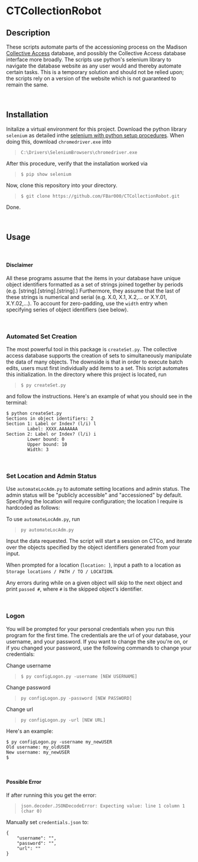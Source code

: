 # CTCollectionRobot


## Description

These scripts automate parts of the accessioning process on the Madison [Collective Access](https://collectiveaccess.org/) database, and possibly the Collective Access database interface more broadly. The scripts use python's selenium library to navigate the database website as any user would and thereby automate certain tasks. This is a temporary solution and should not be relied upon; the scripts rely on a version of the website which is not guaranteed to remain the same. 

<br>

## Installation

Initalize a virtual environment for this project. Download the python library `selenium` as detailed inthe [selenium with python setup procedures](https://selenium-python.readthedocs.io/). When doing this, download  `chromedriver.exe` into 

>`C:\Drivers\SeleniumBrowsers\chromedriver.exe`

After this procedure, verify that the installation worked via

> `$ pip show selenium`

Now, clone this repository into your directory.

> `$ git clone https://github.com/FBar000/CTCollectionRobot.git`

Done. 

<br>

## Usage

<br>

#### Disclaimer

All these programs assume that the items in your database have unique object identifiers formatted as a set of strings joined together by periods (e.g. [string].[string].[string].) Furthermore, they assume that the last of these strings is numerical and serial (e.g. X.0, X.1, X.2,... or X.Y.01, X.Y.02,...). To account for zero-padding, use the `width` entry when specifying series of object identifiers (see below).

<br>

### Automated Set Creation

The most powerful tool in this package is `createSet.py`. The collective access database supports the creation of sets to simultaneously manipulate the data of many objects. The downside is that in order to execute batch edits, users must first individually add items to a set. This script automates this initialization. In the directory where this project is located, run

> `$ py createSet.py`

and follow the instructions. Here's an example of what you should see in the terminal:

```
$ python createSet.py
Sections in object identifiers: 2
Section 1: Label or Index? (l/i) l
        Label: XXXX.AAAAAAA
Section 2: Label or Index? (l/i) i
        Lower bound: 0
        Upper bound: 10
        Width: 3
```

<br>

### Set Location and Admin Status

Use `automateLocAdm.py` to automate setting locations and admin status. The admin status will be "publicly accessible" and "accessioned" by default. Specifying the location will require configuration; the location I require is hardcoded as follows:

To use `automateLocAdm.py`, run

>  `py automateLocAdm.py`

Input the data requested. The script will start a session on CTCo, and iterate over the objects specified by the object identifiers generated from your input. 

When prompted for a location (`location: `), input a path to a location as `Storage locations / PATH / TO / LOCATION`.

Any errors during while on a given object will skip to the next object and print `passed #`, where `#` is the skipped object's identifier. 


<br>

### Logon 

You will be prompted for your personal credentials when you run this program for the first time. The credentials are the url of your database, your username, and your password. If you want to change the site you're on, or if you changed your password, use the following commands to change your credentials:

Change username
> `$ py configLogon.py -username [NEW USERNAME]`

Change password

> `py configLogon.py -password [NEW PASSWORD]`

Change url

> `py configLogon.py -url [NEW URL]`


Here's an example:
```
$ py configLogon.py -username my_newUSER
Old username: my_oldUSER
New username: my_newUSER
$ 
```

<br>

#### Possible Error

If after running this you get the error:

> `json.decoder.JSONDecodeError: Expecting value: line 1 column 1 (char 0)`

Manually set `credentials.json` to:
```
{
    "username": "",
    "password": "",
    "url": ""
}
```


